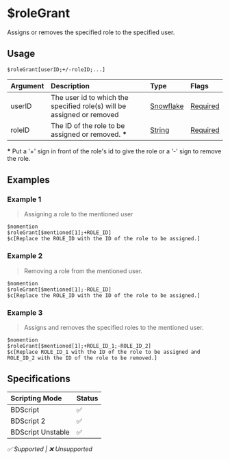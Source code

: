 # $roleGrant
Assigns or removes the specified role to the specified user.

## Usage
```
$roleGrant[userID;+/-roleID;...]
```
| Argument | Description | Type | Flags |
| :---- | :---- | :---- | :---- |
| userID | The user id to which the specified role(s) will be assigned or removed | [Snowflake ](/src/resources/arguments/types.md#snowflake ) | [Required](/src/resources/arguments/flags.md#required)
| roleID | The ID of the role to be assigned or removed. **\*** | [String](/src/resources/arguments/types.md#string) | [Required](/src/resources/arguments/flags.md#required)

**\*** Put a '+' sign in front of the role's id to give the role or a '-' sign to remove the role.

## Examples
### Example 1
> Assigning a role to the mentioned user
```
$nomention
$roleGrant[$mentioned[1];+ROLE_ID]
$c[Replace the ROLE_ID with the ID of the role to be assigned.]
```
### Example 2
> Removing a role from the mentioned user.
```
$nomention
$roleGrant[$mentioned[1];-ROLE_ID]
$c[Replace the ROLE_ID with the ID of the role to be assigned.]
```
### Example 3
> Assigns and removes the specified roles to the mentioned user.
```
$nomention
$roleGrant[$mentioned[1];+ROLE_ID_1;-ROLE_ID_2]
$c[Replace ROLE_ID_1 with the ID of the role to be assigned and ROLE_ID_2 with the ID of the role to be removed.]
```

## Specifications
| Scripting Mode | Status
| :---- | :---- |
| BDScript | ✅ |
| BDScript 2 | ✅ |
| BDScript Unstable | ✅ |

*✅ Supported | ❌ Unsupported*
